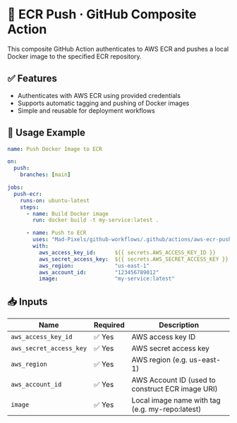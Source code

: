 # 🧬 ECR Push · GitHub Composite Action

This composite GitHub Action authenticates to AWS ECR and pushes a local Docker image to the specified ECR repository.

## ✅ Features
- Authenticates with AWS ECR using provided credentials
- Supports automatic tagging and pushing of Docker images
- Simple and reusable for deployment workflows

## 🔧 Usage Example
```yaml
name: Push Docker Image to ECR

on:
  push:
    branches: [main]

jobs:
  push-ecr:
    runs-on: ubuntu-latest
    steps:
      - name: Build Docker image
        run: docker build -t my-service:latest .

      - name: Push to ECR
        uses: "Mad-Pixels/github-workflows/.github/actions/aws-ecr-push@main"
        with:
          aws_access_key_id:      ${{ secrets.AWS_ACCESS_KEY_ID }}
          aws_secret_access_key:  ${{ secrets.AWS_SECRET_ACCESS_KEY }}
          aws_region:             "us-east-1"
          aws_account_id:         "123456789012"
          image:                  "my-service:latest"
```

## 📥 Inputs
| **Name**                | **Required** | **Description**                                   |
|-------------------------|--------------|---------------------------------------------------|
| `aws_access_key_id`     | ✅ Yes       | AWS access key ID                                 |
| `aws_secret_access_key` | ✅ Yes       | AWS secret access key                             |
| `aws_region`            | ✅ Yes       | AWS region (e.g. us-east-1)                       |
| `aws_account_id`        | ✅ Yes       | AWS Account ID (used to construct ECR image URI)  |
| `image`                 | ✅ Yes       | Local image name with tag (e.g. my-repo:latest)   |